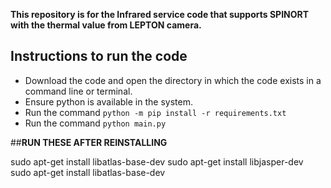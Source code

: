 **This repository is for the Infrared service code that supports SPINORT with the thermal value from LEPTON camera.**

## **Instructions to run the code**
- Download the code and open the directory in which the code exists in a command line or terminal.
- Ensure python is available in the system.
- Run the command `python -m pip install -r requirements.txt`
- Run the command `python main.py`


##**RUN THESE AFTER REINSTALLING**

sudo apt-get install libatlas-base-dev
sudo apt-get install libjasper-dev
sudo apt-get install libatlas-base-dev